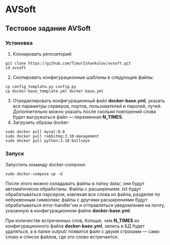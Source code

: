 # AVSoft
## Тестовое задание AVSoft
### Установка

1) Клонировать репозиторий:
```
git clone https://github.com/TimurIshankulov/avsoft.git
cd avsoft
```
2) Скопировать конфигурационные шаблоны в следующие файлы:
```
cp config_template.py config.py
cp docker-base_template.yml docker-base.yml
```
3) Отредактировать конфигурационный файл **docker-base.yml**, указать все параметры серверов, портов, пользователей и паролей, путей. Дополнительно можно указать после скольки повторений слова будет выгружаться файл — переменная **N_TIMES**.
4) Загрузить образы docker:
```
sudo docker pull mysql:8.0
sudo docker pull rabbitmq:3.10-management
sudo docker pull python:3.10-bullseye
```

### Запуск

Запустить команду docker-compose:
```
sudo docker-compose up -d
```
После этого можно складывать файлы в папку data/, они будут автоматически обработаны. Файлы с расширением .txt будут обрабатываться парсером, извлекая все слова из файла, разделяя по небуквенным символам; файлы с другими расширениями будут обрабатываться error-handler'ом и отправляться уведомления на почту, указанную в конфигурационном файле **docker-base.yml**.

При количестве встреченных слов, больше, чем **N_TIMES** из конфигурационного файла **docker-base.yml**, запись в БД будет удаляться, а в папке output/ появится файл с двумя строками — само слово и список файлов, где это слово встречается.

